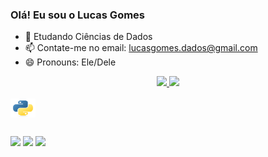 ### Olá! Eu sou o Lucas Gomes

- 🌱 Etudando Ciências de Dados
- 📫 Contate-me no email: lucasgomes.dados@gmail.com
- 😄 Pronouns: Ele/Dele


<div align="center">
  <a href="https://github.com/euolucasgomes">
  <img height="180em" src="https://github-readme-stats.vercel.app/api?username=euolucasgomes&show_icons=true&theme=dark&include_all_commits=true&count_private=true"/>
  <img height="180em" src="https://github-readme-stats.vercel.app/api/top-langs/?username=euolucasgomes&layout=compact&langs_count=7&theme=dark"/>
</div>
  
 <div style="display: inline_block"><br>
  <img align="center" alt="Rafa-Python" height="30" width="40" src="https://raw.githubusercontent.com/devicons/devicon/master/icons/python/python-original.svg">
</div>
 
  ##
  
<div> 
  <a href="https://www.instagram.com/euolucasgomes" target="_blank"><img src="https://img.shields.io/badge/-Instagram-%23E4405F?style=for-the-badge&logo=instagram&logoColor=white" target="_blank"></a>
  <a href = "mailto:lucasgomes.dados@gmail.com"><img src="https://img.shields.io/badge/-Gmail-%23333?style=for-the-badge&logo=gmail&logoColor=white" target="_blank"></a>
  <a href="https://www.linkedin.com/in/lucas-gomes-de-oliveira-75b234107" target="_blank"><img src="https://img.shields.io/badge/-LinkedIn-%230077B5?style=for-the-badge&logo=linkedin&logoColor=white" target="_blank"></a>
</div>
